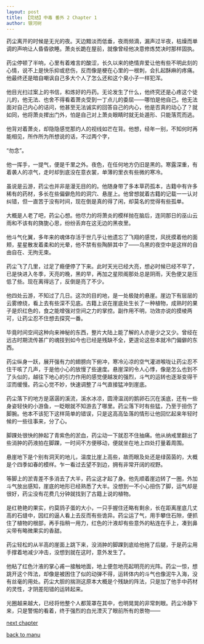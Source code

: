```yaml
---
layout: post
title: 【完结】中毒 番外 2 Chapter 1
author: 银河树
---
```




药尘离开的时候是无光的夜。天边黯淡而低垂，夜雨频滴，漏声过半夜，枯燥而单调的声响让人昏昏欲睡。萧炎长跪在屋前，就像曾经他决意修炼焚决时那样固执。<br><br>药尘停顿了半响，心里有着难言的酸涩，长久以来的绝情弃爱让他有些不明此刻的心情，说不上是快乐抑或悲伤，反而像是梗在心里的一根刺，会扎起酥麻的疼痛。他最终还是暗自嘲讽自己多大个人了怎么还和这个臭小子一样犯浑。<br><br>他目光扫过案上的书信，和炼好的丹药。无论发生了什么，他终究还是心疼这个徒儿的，他无法、也舍不得看着萧炎受到一丁点儿的委屈——哪怕是他自己。他无法面对自己内心的诘问，他甚至无法诚实的回答自己的内心，他是否真的动心了？就如同，他将萧炎撵出门外，怕是自己对上萧炎眼睛时就无处遁形、只能落荒而逃。<br><br>他背对着萧炎，却隐隐感觉那灼人的视线如芒在背。他想，经年一别，不知何时再能相见，所作所为所想说的话，不过两个字，<br><br>“勿念”。<br><br>他一挥手，一提气，便是千里之外。夜色，在任何地方仍旧是黑的。寒露深重，有着袭人的凉气，走时却到底没在意衣裳，单薄的里衣有些微的寒冷。<br><br>虽说是云游，药尘也并非是漫无目的的。他随身带了多本草药孤本，古籍中有许多稀有的药材，多长在些偏僻危险的洞穴、悬崖上。他曾想就着古籍的记载一一认对纠错，但一直苦于没有时间，现在倒是真的得了闲，却莫名的觉得有些孤单。<br><br>大概是人老了吧，药尘心想。他尽力的将萧炎的模样抛在脑后，连同那日的巫山云雨和不该有的旖旎心思，纷纷丢弃在这无边的黑夜里。<br><br>他斗气化翼，多年来的魂体存活于世几乎让他遗忘了飞翔的感觉，风抚摸着他的面颊，星星散发着柔和的光晕，他不禁有些陶醉其中了——乌黑的夜空中是这样的自由自在、无拘无束。<br><br>药尘飞了几里，过足了瘾便停了下来。此时天光已经大亮，想必时候已经不早了，已是快进入冬季，天亮的晚，黑的早，再加之星陨阁那处总是阴雨，天色便又是压低了些。现在离得远了，反倒是亮了不少。<br><br>他四处云游，不知过了几日。这次的目的地，是一处极陡的悬崖。崖边下有层层的云雾缭绕，看上去有些深不见底。古籍上说在崖底处生长了一种植物，成熟时的果子是炽红色的，食之能增强对空间之力的掌控。副作用不明，功效亦说的摸棱两可，让药尘忍不住想去探究一番。<br><br>毕竟时间空间这种向来神秘的东西，整片大陆上能了解的人亦是少之又少。曾经在远古时期流传甚广的魂技到如今也已经是残缺不全，更遑论这些本就冷门偏僻的东西。<br><br>药尘纵身一跃，展开强有力的翅膀向下俯冲，寒冷沁凉的空气灌进喉咙让药尘忍不住干咳了几声，于是他小心的放慢了些速度。悬崖深的令人心悸，像是怎么也到不了头似的，越往下地心的引力作用的感觉便越发的强烈，斗气的运转也逐渐变得干涩而缓慢。药尘心觉不妙，快速调整了斗气直接猛冲到崖底。<br><br>药尘落下的地方是潺潺的溪流，溪水冰凉，圆滑温润的鹅卵石沉在溪底，还有一些身姿轻快的小游鱼，一眨眼就不知游去了哪里。药尘落下时有些猛，乃至于扭伤了脚腕。他本不该犯下这样简单的错误，只是这高高坠落的情形让他回忆起来年轻时候的一些往事来，分了心。<br><br>脚踝处很快的肿起了青紫色的淤血，药尘动一下就忍不住抽痛。他从纳戒里翻出了些消肿的药液拍在脚踝，一时间不方便移动，便就坐在地上四处打量着周围。<br><br>悬崖地下是个别有洞天的地儿，温度比崖上高些，故而眼及处还是绿茵茵的，大概是个四季如春的模样。乍一看过去望不到边，拥有非常开阔的视野。<br><br>等脚上的淤青差不多消去了大半，药尘这才起了身。他先顺着崖边转了一圈，外加斗气放出感知，崖底的地形已经熟悉了大半。没想到一不小心扭伤了脚，运气却是很好，药尘没有花费几分钟就找到了古籍上说的植物。<br><br>是红艳艳的果实，约莫鸽子蛋的大小，一只手握住还略有剩余，长在距离崖底几丈高的石缝中，因红的逼人看上去反而有些诡异。药尘运了气，用手攀住石隙，便抓住了植物的根部，再手指稍一用力，红色的汁液却有些意外的粘连在手上，凑到鼻尖带有略微果实的香甜。<br><br>药尘轻松的从半高的崖面上跳下来，没消肿的脚踝到底给他拖了后腿，于是药尘用手撑着地减少冲击，没想到就在这时，意外发生了。<br><br>他粘了红色汁液的掌心甫一接触地面，地上便忽地亮起明亮的光阵。药尘一惊，想跳开这个阵法，却像是被困住了似的动弹不得，运转体内的斗气也像泥牛入海，没有丝毫的用处。药尘大胆的揣测这原本大概是个残缺的阵法，只是加了他手中药材的灵性，才阴差阳错的运转起来。<br><br>光圈越来越大，已经将他整个人都笼罩在其中，也明晃晃的非常刺眼。药尘冷静下来，只是警惕的看着，终于强烈的白光湮灭了眼前所有的景物——

[next chapter](https://allforyanchen.github.io/2020/07/17/post-1-sub-2-chapter-2.html)

[back to manu](https://allforyanchen.github.io/2020/07/17/post-1-sub-2.html)
